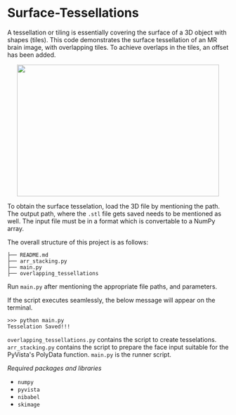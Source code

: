 # Surface-Tessellations

A tessellation or tiling is essentially covering the surface of a 3D object with shapes (tiles). This code demonstrates the surface tessellation of an MR brain image, with overlapping tiles. To achieve overlaps in the tiles, an offset has been added.

<p align="center">
  <img width="460" height="300" src="https://github.com/Anurag-Gade/Surface-Tessellations/assets/88252632/d42664d9-7c1e-47df-b8a6-f8447349bfdf">
</p>

To obtain the surface tesselation, load the 3D file by mentioning the path. The output path, where the `.stl` file gets saved needs to be mentioned as well. The input file must be in a format which is convertable to a NumPy array. 

The overall structure of this project is as follows:

```
├── README.md 
├── arr_stacking.py
├── main.py
├── overlapping_tessellations
```        

Run `main.py` after mentioning the appropriate file paths, and parameters. 

If the script executes seamlessly, the below message will appear on the terminal.
```
>>> python main.py
Tesselation Saved!!!
```

`overlapping_tessellations.py` contains the script to create tesselations. `arr_stacking.py` contains the script to prepare the face input suitable for the PyVista's PolyData function. `main.py` is the runner script.

*Required packages and libraries*

- `numpy`
- `pyvista`
- `nibabel`
- `skimage`
